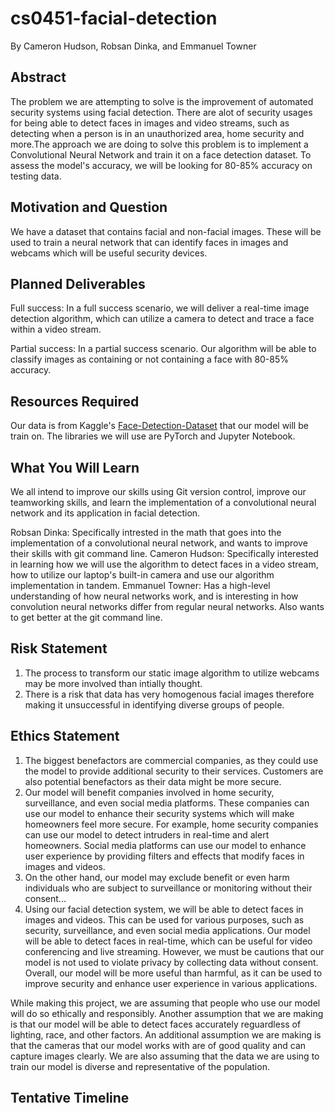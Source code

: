 # cs0451-facial-detection
By Cameron Hudson, Robsan Dinka, and Emmanuel Towner

## Abstract


The problem we are attempting to solve is the improvement of automated security systems using facial detection. There are alot of security usages for being able to detect faces in images and video streams, such as detecting when a person is in an unauthorized area, home security and more.The approach we are doing to solve this problem is to implement a Convolutional Neural Network and train it on a face detection dataset. To assess the model's accuracy, we will be looking for 80-85% accuracy on testing data. 


## Motivation and Question

We have a dataset that contains facial and non-facial images. These will be used to train a neural network that can identify
faces in images and webcams which will be useful security devices.

## Planned Deliverables

Full success: In a full success scenario, we will deliver a real-time image detection algorithm, which can utilize a camera to detect and trace a face within a video stream.

Partial success: In a partial success scenario. Our algorithm will be able to classify images as containing or not containing a face with 80-85% accuracy.

## Resources Required

Our data is from Kaggle's [Face-Detection-Dataset](https://www.kaggle.com/datasets/fareselmenshawii/face-detection-dataset) that our model will be train on. The libraries we will use are PyTorch and Jupyter Notebook.

## What You Will Learn
We all intend to improve our skills using Git version control, improve our teamworking skills, and learn the implementation of a convolutional neural network and
its application in facial detection.

Robsan Dinka: Specifically intrested in the math that goes into the implementation of a convolutional neural network, and wants to improve their skills with git command line. 
Cameron Hudson: Specifically interested in learning how we will use the algorithm to detect faces in a video stream, how to utilize our laptop's built-in camera and use our algorithm implementation in tandem. 
Emmanuel Towner: Has a high-level understanding of how neural networks work, and is interesting in how convolution neural networks differ from regular neural networks. Also wants to get better at the git command line.



## Risk Statement

1. The process to transform our static image algorithm to utilize webcams may be more involved than intially thought.
2. There is a risk that data has very homogenous facial images therefore making it unsuccessful in identifying diverse groups of people. 

## Ethics Statement
1. The biggest benefactors are commercial companies, as they could use the model to provide additional security to their services. Customers are also potential benefactors as their data might be more secure. 
1. Our model will benefit companies involved in home security, surveillance, and even social media platforms. These companies can use our model to enhance their security systems which will make homeowners feel more secure. For example, home security companies can use our model to detect intruders in real-time and alert homeowners. Social media platforms can use our model to enhance user experience by providing filters and effects that modify faces in images and videos.
2. On the other hand, our model may exclude benefit or even harm individuals who are subject to surveillance or monitoring without their consent...
3. Using our facial detection system, we will be able to detect faces in images and videos. This can be used for various purposes, such as security, surveillance, and even social media applications. Our model will be able to detect faces in real-time, which can be useful for video conferencing and live streaming. However, we must be cautions that our model is not used to violate privacy by collecting data without consent. Overall, our model will be more useful than harmful, as it can be used to improve security and enhance user experience in various applications.

While making this project, we are assuming that people who use our model will do so ethically and responsibly. Another assumption that we are making is that our model will be able to detect faces accurately reguardless of lighting, race, and other factors. 
An additional assumption we are making is that the cameras that our model works with are of good quality and can capture images clearly. We are also assuming that the data we are using to train our model is diverse and representative of the population.



## Tentative Timeline
